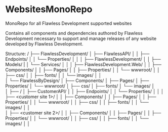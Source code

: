 # WebsitesMonoRepo
MonoRepo for all Flawless Development supported websites

Contains all components and dependencies authored by Flawless Development necessary to support and manage releases of any website developed by Flawless Development.

Structure:
<repo root>/
├── FlawlessDevelopment/
│   ├── FlawlessAPI/
│   │   ├── Endpoints/
│   │   └── Properties/
│   │
│   ├── FlawlessDevelopment/
│   │   ├── Models/
|   │   └── Services/
│   │ 
│   ├── FlawlessDevelopment.Web/
│   │    ├── Components/
│   │    ├── Pages/
│   │    ├── Properties/
│   │    └── wwwroot/
│   │        ├── css/
│   │        ├── fonts/
│   │        └── images/
│   │   
│   └── FlawlessByDesign/
│       ├── Components/
│       ├── Pages/
│       ├── Properties/
│       └── wwwroot/
│           ├── css/
│           ├── fonts/
│           └── images/
│   
│
├── <customer>/
│   ├── CustomerAPI/
│   │   ├── Endpoints/
│   │   └── Properties/
│   │
│   ├── <customer site 1>/
│   │   ├── Components/
│   │   ├── Pages/
│   │   ├── Properties/
│   │   └── wwwroot/
│   │       ├── css/
│   │       ├── fonts/
│   │       └── images/
│   │   
│   ├── <customer site 2>/
│   │   ├── Components/
│   │   ├── Pages/
│   │   ├── Properties/
│   │   └── wwwroot/
│   │       ├── css/
│   │       ├── fonts/
│   │       └── images/
│   │   
